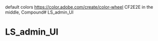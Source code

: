 default colors 
https://color.adobe.com/create/color-wheel
CF2E2E in the middle, Compound# LS_admin_UI
# LS_admin_UI
